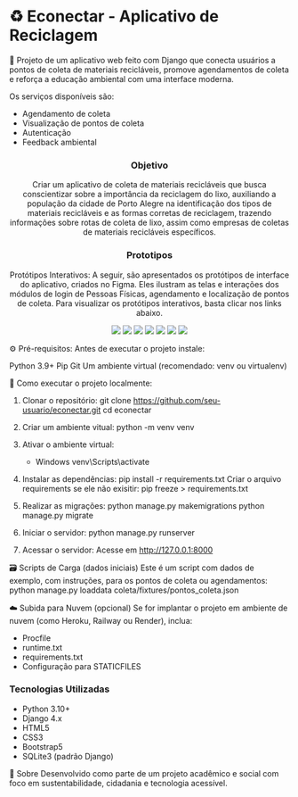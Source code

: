 # ♻ Econectar - Aplicativo de Reciclagem

🌱 Projeto de um aplicativo web feito com Django que conecta usuários a pontos de coleta de materiais recicláveis, promove agendamentos de coleta e reforça a educação ambiental com uma interface moderna. 

Os serviços disponíveis são:

- Agendamento de coleta ​
- Visualização de pontos de coleta ​
- Autenticação
- Feedback ambiental ​

<div align="center">
  
### Objetivo

Criar um aplicativo de coleta de materiais recicláveis que busca conscientizar sobre a importância da reciclagem do lixo, auxiliando a população da cidade de Porto Alegre na identificação dos tipos de materiais recicláveis e as formas corretas de reciclagem, trazendo informações sobre rotas de coleta de lixo, assim como empresas de coletas de materiais recicláveis específicos.

### Prototipos

Protótipos Interativos: A seguir, são apresentados os protótipos de interface do aplicativo, criados no Figma. Eles ilustram as telas e interações dos módulos de login de Pessoas Físicas, agendamento e localização de pontos de coleta. Para visualizar os protótipos
interativos, basta clicar nos links abaixo.

<img src="https://github.com/user-attachments/assets/2cb35788-d05c-4fe5-bf46-5d667494e6e6">
<img src="https://github.com/user-attachments/assets/602e88e6-ba90-44f3-8318-e9aa4c336c17">
<img src="https://github.com/user-attachments/assets/ce6d11d3-5a94-4789-b6de-b64082aa1f41">
<img src="https://github.com/user-attachments/assets/5ea4ca0f-296b-4ed0-9997-5d7052d21304">
<img src="https://github.com/user-attachments/assets/86a93572-8b21-48b6-9cf2-7eeb82b7c116">
<img src="https://github.com/user-attachments/assets/a517bb64-b61a-416f-93af-872cd0de1be1">
<img src="https://github.com/user-attachments/assets/4a15e87e-cebc-4827-abbc-a89825bd1d8a">

</div>

⚙️ Pré-requisitos:
Antes de executar o projeto instale:

Python 3.9+
Pip
Git
Um ambiente virtual (recomendado: venv ou virtualenv)

🚀 Como executar o projeto localmente:
1. Clonar o repositório:
git clone https://github.com/seu-usuario/econectar.git
cd econectar

2. Criar um ambiente vitual:
python -m venv venv

3. Ativar o ambiente virtual:
   * Windows
     venv\Scripts\activate

4. Instalar as dependências:
pip install -r requirements.txt
Criar o arquivo requirements se ele não exisitir:
pip freeze > requirements.txt

5. Realizar as migrações:
python manage.py makemigrations
python manage.py migrate

6. Iniciar o servidor:
python manage.py runserver

7. Acessar o servidor:
Acesse em http://127.0.0.1:8000

🗃️ Scripts de Carga (dados iniciais)
Este é um script com dados de exemplo, com instruções, para os pontos de coleta ou agendamentos:
python manage.py loaddata coleta/fixtures/pontos_coleta.json

☁️ Subida para Nuvem (opcional)
Se for implantar o projeto em ambiente de nuvem (como Heroku, Railway ou Render), inclua:

  * Procfile
  * runtime.txt
  * requirements.txt
  * Configuração para STATICFILES

### Tecnologias Utilizadas

* Python 3.10+ 
* Django 4.x
* HTML5
* CSS3
* Bootstrap5
* SQLite3 (padrão Django)

🌿 Sobre
Desenvolvido como parte de um projeto acadêmico e social com foco em sustentabilidade, cidadania e tecnologia acessível.

  

